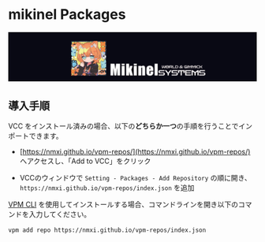 # mikinel Packages

![](https://github.com/nmxi/vpm-repos/blob/main/Website/banner.png)

## 導入手順

VCC をインストール済みの場合、以下の**どちらか一つ**の手順を行うことでインポートできます。

- [https://nmxi.github.io/vpm-repos/](https://nmxi.github.io/vpm-repos/) へアクセスし、「Add to VCC」をクリック

- VCCのウィンドウで `Setting - Packages - Add Repository` の順に開き、 `https://nmxi.github.io/vpm-repos/index.json` を追加

[VPM CLI](https://vcc.docs.vrchat.com/vpm/cli/) を使用してインストールする場合、コマンドラインを開き以下のコマンドを入力してください。

```
vpm add repo https://nmxi.github.io/vpm-repos/index.json
```
